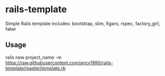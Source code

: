 # rails-template
Simple Rails template includes: bootstrap, slim, figaro, rspec, factory_girl, faker

## Usage
rails new project_name -m https://raw.githubusercontent.com/ancv1990/rails-template/master/template.rb
